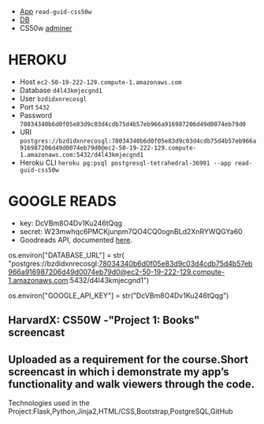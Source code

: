 
- [App](https://dashboard.heroku.com/apps/read-guid-css50w) `read-guid-css50w`
- [DB](https://data.heroku.com/datastores/0eaa8fcc-aa05-4b3c-9a26-fdd2fe554361#)
- CS50w [adminer](https://adminer.cs50.net/)

# HEROKU
- Host `ec2-50-19-222-129.compute-1.amazonaws.com`
- Database `d4l43kmjecgnd1`
- User `bzdidxnrecosgl`
- Port `5432`
- Password `78034340b6d0f05e83d9c03d4cdb75d4b57eb966a916987206d49d0074eb79d0`
- URI `postgres://bzdidxnrecosgl:78034340b6d0f05e83d9c03d4cdb75d4b57eb966a916987206d49d0074eb79d0@ec2-50-19-222-129.compute-1.amazonaws.com:5432/d4l43kmjecgnd1`
- Heroku CLI `heroku pg:psql postgresql-tetrahedral-36991 --app read-guid-css50w`

# GOOGLE READS 
- key: DcVBm8O4Dv1Ku246tQqg
- secret: W23mwhqc6PMCKjunpm7QO4CQ0ognBLd2XnRYWQGYa60
- Goodreads API, documented [here](https://www.goodreads.com/api/index).



os.environ["DATABASE_URL"] = str(
    "postgres://bzdidxnrecosgl:78034340b6d0f05e83d9c03d4cdb75d4b57eb966a916987206d49d0074eb79d0@ec2-50-19-222-129.compute-1.amazonaws.com:5432/d4l43kmjecgnd1")

os.environ["GOOGLE_API_KEY"] = str("DcVBm8O4Dv1Ku246tQqg")




HarvardX: CS50W -"Project 1: Books" screencast
------------------------------------------------------------------------------------------------------
Uploaded as a requirement for the course.Short screencast
in which i demonstrate my app’s functionality and walk viewers through the code.
------------------------------------------------------------------------------------------------
Technologies used in the Project:Flask,Python,Jinja2,HTML/CSS,Bootstrap,PostgreSQL,GitHub
